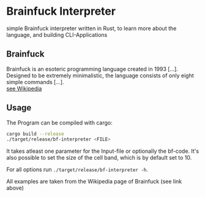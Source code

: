 # Brainfuck Interpreter
simple Brainfuck interpreter written in Rust, to learn more about the language, and building CLI-Applications

## Brainfuck
Brainfuck is an esoteric programming language created in 1993 [...]. Designed to be extremely minimalistic, the language consists of only eight simple commands [...].  
[see Wikipedia](https://en.wikipedia.org/wiki/Brainfuck)

## Usage
The Program can be compiled with cargo:
```bash
cargo build --release
./target/release/bf-interpreter <FILE>
```
It takes atleast one parameter for the Input-file or optionally the bf-code.
It's also possible to set the size of the cell band, which is by default set to 10.

For all options run `./target/release/bf-interpreter -h`.

All examples are taken from the Wikipedia page of Brainfuck (see link above)

